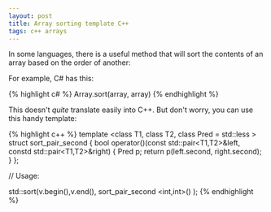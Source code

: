 ```yaml
---
layout: post
title: Array sorting template C++
tags: c++ arrays
---
```

In some languages, there is a useful method that will sort the contents of an array based on the order of another:

For example, C# has this:

{% highlight c# %}
Array.sort(array, array)
{% endhighlight %}

This doesn't *quite* translate easily into C++. But don't worry, you can use this handy template:

{% highlight c++ %}
template <class T1, class T2, class Pred = std::less <class T> >
struct sort_pair_second
{
  bool operator()(const std::pair<T1,T2>&left, constd std::pair<T1,T2>&right)
  {
    Pred p;
    return p(left.second, right.second);
  }
};

// Usage:

std::sort(v.begin(),v.end(), sort_pair_second <int,int>() );
{% endhighlight %}
